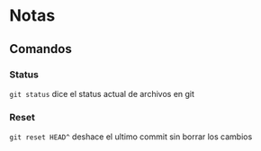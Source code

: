 # Notas

## Comandos

### Status

```git status``` dice el status actual de archivos en git

### Reset

```git reset HEAD^``` deshace el ultimo commit sin borrar los cambios
